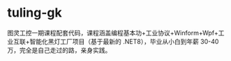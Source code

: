 # tuling-gk
图灵工控一期课程配套代码，课程涵盖编程基本功+工业协议+Winform+Wpf+工业互联+智能化黑灯工厂项目（基于最新的 .NET8），毕业从小白到年薪 30-40 万，完全是自己走过的路，亲身实践。
